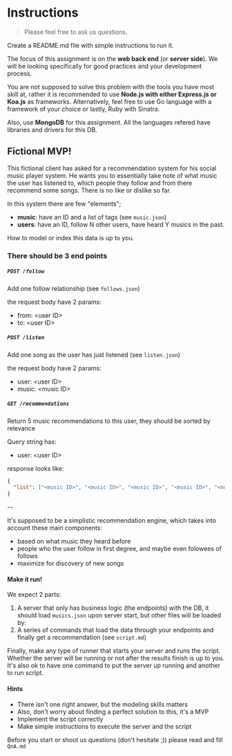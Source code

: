 # Instructions

> Please feel free to ask us questions.

Create a README.md file with simple instructions to run it.

The focus of this assignment is on the **web back end** (or **server side**). We will be looking specifically for good practices and your development process.

You are not supposed to solve this problem with the tools you have most skill at, rather it is recommended to use **Node.js with either Express.js or Koa.js** as frameworks. Alternatively, feel free to use Go language with a framework of your choice or lastly, Ruby with Sinatra.

Also, use **MongoDB** for this assignment. All the languages refered have libraries and drivers for this DB.

## Fictional MVP!

This fictional client has asked for a recommendation system for his social music player system.
He wants you to essentially take note of what music the user has listened to, which people they follow and from there recommend some songs. There is no like or dislike so far.

In this system there are few "elements";

- **music**: have an ID and a list of tags (see `music.json`)
- **users**: have an ID, follow N other users, have heard Y musics in the past.

How to model or index this data is up to you.

### There should be 3 end points

##### `POST /follow`
Add one follow relationship (see `follows.json`)

the request body have 2 params:
- from: \<user ID\>
- to: \<user ID\>

##### `POST /listen`
Add one song as the user has just listened (see `listen.json`)

the request body have 2 params:
- user: \<user ID\>
- music: \<music ID\>

##### `GET /recommendations`
Return 5 music recommendations to this user, they should be sorted by relevance

Query string has:
- user: \<user ID\>

response looks like:

```json
{
  "list": ["<music ID>", "<music ID>", "<music ID>", "<music ID>", "<music ID>"]
}
```

--

It's supposed to be a simplistic recommendation engine, which takes into account these main components:

- based on what music they heard before
- people who the user follow in first degree, and maybe even folowees of follows
- maximize for discovery of new songs

#### Make it run!

We expect 2 parts:

1. A server that only has business logic (the endpoints) with the DB, it should load `musics.json` upon server start, but other files will be loaded by:
2. A series of commands that load the data through your endpoints and finally get a recommendation (see `script.md`)

Finally, make any type of runner that starts your server and runs the script. Whether the server will be running or not after the results finish is up to you. It's also ok to have one command to put the server up running and another to run script.

#### Hints

- There isn't one right answer, but the modeling skills matters
- Also, don't worry about finding a perfect solution to this, it's a MVP
- Implement the script correctly
- Make simple instructions to execute the server and the script

Before you start or shoot us questions (don't hesitate ;)) please read and fill `QnA.md`
